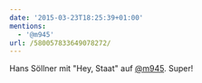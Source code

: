 ```yaml
---
date: '2015-03-23T18:25:39+01:00'
mentions:
  - '@m945'
url: /580057833649078272/
---
```

Hans Söllner mit "Hey, Staat" auf [@m945](https://twitter.com/@m945). Super!
